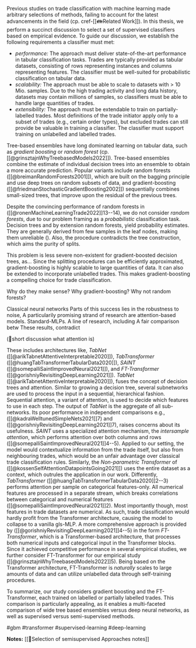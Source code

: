 Previous studies on trade classification with machine learning made arbitrary selections of methods, failing to account for the latest advancements in the field (cp. cref-[[👪Related Work]]).  In this thesis, we perform a succinct discussion to select a set of supervised classifiers based on empirical evidence. To guide our discussion, we establish the following requirements a classifier must met:
-  *performance:* The approach must deliver state-of-the-art performance in tabular classification tasks. Trades are typically provided as tabular datasets, consisting of rows representing instances and columns representing features. The classifier must be well-suited for probabilistic classification on tabular data.
-  *scalability:* The approach must be able to scale to datasets with $>$ 10 Mio. samples. Due to the high trading activity and long data history, datasets may contain millions of samples, so classifiers must be able to handle large quantities of trades.
- *extensibility:* The approach must be extendable to train on partially-labelled trades. Most definitions of the trade initiator apply only to a subset of trades (e.g., certain order types), but excluded trades can still provide be valuable in training a classifier. The classifier must support training on unlabelled and labelled trades.

Tree-based ensembles have long dominated learning on tabular data, such as *gradient boosting* or *random forest* (cp.[[@grinsztajnWhyTreebasedModels2022]]). Tree-based ensembles combine the estimate of individual decision trees into an ensemble to obtain a more accurate prediction. Popular variants include random forests ([[@breimanRandomForests2001]]), which are built on the bagging principle and use deep trees on random subsets of data, and gradient-boosting ([[@friedmanStochasticGradientBoosting2002]]) sequentially combines small-sized trees, that improve upon the residual of the previous trees.

Despite the convincing performance of random forests in ([[@ronenMachineLearningTrade2022]]13--14), we do not consider *random forests*, due to our problem framing as a *probabilistic* classification task. Decision trees and by extension random forests, yield probability estimates. They are generally derived from few samples in the leaf nodes, making them unreliable (). Also, the procedure contradicts the tree construction, which aims the purity of splits. 

This problem is less severe non-existent for gradient-boosted decision trees, as... Since the splitting procedures can be efficiently approximated, gradient-boosting is highly scalable to large quantities of data. It can also be extended to incorporate unlabelled trades. This makes gradient-boosting a compelling choice for trade classification. 

Why do they make sense?
Why gradient-boosting? Why not random forests?

Classical neural networks 
Parts of this success lies in the robustness to noise, 
A particularily promising strand of research are attention-based models.
Standard-MLPs. 
A line of research, including 
A fair comparison betw
These results, contradict 

(🚧short discussion what attention is)

These includes architectures like, *TabNet* ([[@arikTabnetAttentiveInterpretable2020]]), *TabTransformer* ([[@huangTabTransformerTabularData2020]]), *SAINT* ([[@somepalliSaintImprovedNeural2021]]), and *FT-Transformer* ([[@gorishniyRevisitingDeepLearning2021]]). *TabNet* ([[@arikTabnetAttentiveInterpretable2020]]), fuses the concept of decision trees and attention. Similar to growing a decision tree, several subnetworks are used to process the input in a sequential, hierarchical fashion. Sequential attention, a variant of attention, is used to decide which features to use in each step. The output of *TabNet* is the aggregate of all sub-networks. Its poor performance in independent comparisons e.g., ([[@kadraWelltunedSimpleNets2021]]7) and ([[@gorishniyRevisitingDeepLearning2021]]7), raises concerns about its usefulness. *SAINT* uses a specialized attention mechanism, the *intersample attention*, which performs attention over both columns and rows ([[@somepalliSaintImprovedNeural2021]]4--5). Applied to our setting, the model would contextualize information from the trade itself, but also from neighbouring trades, which would be an unfair advantage over classical trade classification rules. Similarly, the *Non-parametric Transformer* of ([[@kossenSelfAttentionDatapointsGoing2021]]) uses the entire dataset as a context, which outrules the application in our work. Differently, *TabTransformer* ([[@huangTabTransformerTabularData2020]]2--3) performs attention per sample on categorical features-only. All numerical features are processed in a separate stream, which breaks correlations between categorical and numerical features ([[@somepalliSaintImprovedNeural2021]]2). Most importantly though, most features in trade datasets are numerical. As such, trade classification would hardly profit from the Transformer architecture, causing the model to collapse to a vanilla gls-MLP. A more comprehensive approach is provided by ([[@gorishniyRevisitingDeepLearning2021]]4--5) in the form *FT-Transformer*, which is a Transformer-based architecture, that processes both numerical inputs and categorical input in the Transformer blocks. Since it achieved competitive performance in several empirical studies, we further consider FT-Transformer for our empirical study ([[@grinsztajnWhyTreebasedModels2022]]5). Being based on the Transformer architecture, FT-Transformer is *naturally* scales to large amounts of data and can utilize unlabelled data through self-training procedures.

To summarize, our study considers gradient boosting and the FT-Transformer, each trained on labelled or partially labelled trades. This comparison is particularly appealing, as it enables a multi-faceted comparison of wide tree based ensembles versus deep neural networks, as well as supervised versus semi-supervised methods.

#gbm #transformer #supervised-learning #deep-learning 

**Notes:**
[[🍪Selection of semisupervised Approaches notes]]